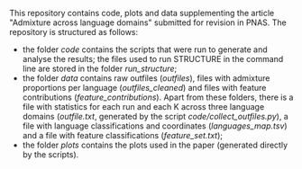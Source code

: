 This repository contains code, plots and data supplementing the article "Admixture across language domains" submitted for revision in PNAS.
The repository is structured as follows:
- the folder _code_ contains the scripts that were run to generate and analyse the results; the files used to run STRUCTURE in the command line are stored in the folder _run_structure_;
- the folder _data_ contains raw outfiles (_outfiles_), files with admixture proportions per language (_outfiles_cleaned_)  and files with feature contributions (_feature_contributions_). Apart from these folders, there is a file with statistics for each run and each K across three language domains (_outfile.txt_, generated by the script _code/collect_outfiles.py_), a file with language classifications and coordinates (_languages_map.tsv_) and a file with feature classifications (_feature_set.txt_);
- the folder _plots_ contains the plots used in the paper (generated directly by the scripts).
